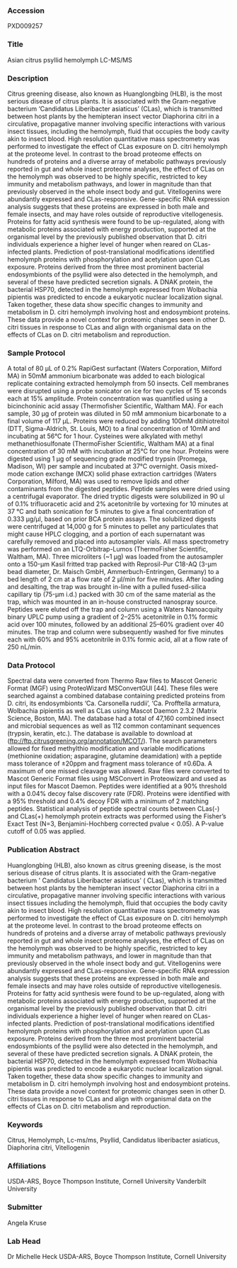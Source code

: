 ### Accession
PXD009257

### Title
Asian citrus psyllid hemolymph LC-MS/MS

### Description
Citrus greening disease, also known as Huanglongbing (HLB), is the most serious disease of citrus plants. It is associated with the Gram-negative bacterium ‘Candidatus Liberibacter asiaticus’ (CLas), which is transmitted between host plants by the hemipteran insect vector Diaphorina citri in a circulative, propagative manner involving specific interactions with various insect tissues, including the hemolymph, fluid that occupies the body cavity akin to insect blood. High resolution quantitative mass spectrometry was performed to investigate the effect of CLas exposure on D. citri hemolymph at the proteome level. In contrast to the broad proteome effects on hundreds of proteins and a diverse array of metabolic pathways previously reported in gut and whole insect proteome analyses, the effect of CLas on the hemolymph was observed to be highly specific, restricted to key immunity and metabolism pathways, and lower in magnitude than that previously observed in the whole insect body and gut. Vitellogenins were abundantly expressed and CLas-responsive. Gene-specific RNA expression analysis suggests that these proteins are expressed in both male and female insects, and may have roles outside of reproductive vitellogenesis. Proteins for fatty acid synthesis were found to be up-regulated, along with metabolic proteins associated with energy production, supported at the organismal level by the previously published observation that D. citri individuals experience a higher level of hunger when reared on CLas-infected plants. Prediction of post-translational modifications identified hemolymph proteins with phosphorylation and acetylation upon CLas exposure. Proteins derived from the three most prominent bacterial endosymbionts of the psyllid were also detected in the hemolymph, and several of these have predicted secretion signals. A DNAK protein, the bacterial HSP70, detected in the hemolymph expressed from Wolbachia pipientis was predicted to encode a eukaryotic nuclear localization signal. Taken together, these data show specific changes to immunity and metabolism in D. citri hemolymph involving host and endosymbiont proteins. These data provide a novel context for proteomic changes seen in other D. citri tissues in response to CLas and align with organismal data on the effects of CLas on D. citri metabolism and reproduction.

### Sample Protocol
A total of 80 µL of 0.2% RapiGest surfactant (Waters Corporation, Milford MA) in 50mM ammonium bicarbonate was added to each biological replicate containing extracted hemolymph from 50 insects. Cell membranes were disrupted using a probe sonicator on ice for two cycles of 15 seconds each at 15% amplitude. Protein concentration was quantified using a bicinchoninic acid assay (Thermofisher Scientific, Waltham MA). For each sample, 30 µg of protein was diluted in 50 mM ammonium bicarbonate to a final volume of 117 μL.  Proteins were reduced by adding 100mM ditihiotreitol (DTT, Sigma-Aldrich, St. Louis, MO) to a final concentration of 10mM and incubating at 56°C for 1 hour. Cysteines were alkylated with methyl methanethiosulfonate (ThermoFisher Scientific, Waltham MA) at a final concentration of 30 mM with incubation at 25°C for one hour. Proteins were digested using 1 µg of sequencing grade modified trypsin (Promega, Madison, WI) per sample and incubated at 37°C overnight. Oasis mixed-mode cation exchange (MCX) solid phase extraction cartridges (Waters Corporation, Milford, MA) was used to remove lipids and other contaminants from the digested peptides. Peptide samples were dried using a centrifugal evaporator. The dried tryptic digests were solubilized in 90 ul of 0.1% trifluoracetic acid and 2% acetonitrile by vortexing for 10 minutes at 37 °C and bath sonication for 5 minutes to give a final concentration of 0.333 µg/µl, based on prior BCA protein assays. The solubilized digests were centrifuged at 14,000 g for 5 minutes to pellet any particulates that might cause HPLC clogging, and a portion of each supernatant was carefully removed and placed into autosampler vials. All mass spectrometry was performed on an LTQ-Orbitrap-Lumos (ThermoFisher Scientific, Waltham, MA). Three microliters (~1 µg) was loaded from the autosampler onto a 150-µm Kasil fritted trap packed with Reprosil-Pur C18-AQ (3-µm bead diameter, Dr. Maisch GmbH, Ammerbuch-Entringen, Germany) to a bed length of 2 cm at a flow rate of 2 µl/min for five minutes. After loading and desalting, the trap was brought in-line with a pulled fused-silica capillary tip (75-µm i.d.) packed with 30 cm of the same material as the trap, which was mounted in an in-house constructed nanospray source. Peptides were eluted off the trap and column using a Waters Nanoacquity binary UPLC pump using a gradient of 2–25% acetonitrile in 0.1% formic acid over 100 minutes, followed by an additional 25–60% gradient over 40 minutes. The trap and column were subsequently washed for five minutes each with 60% and 95% acetonitrile in 0.1% formic acid, all at a flow rate of 250 nL/min.

### Data Protocol
Spectral data were converted from Thermo Raw files to Mascot Generic Format (MGF) using ProteoWizard MSConvertGUI [44]. These files were searched against a combined database containing predicted proteins from D. citri, its endosymbionts ‘Ca. Carsonella ruddii’, ‘Ca. Profftella armatura, Wolbachia pipientis as well as CLas using Mascot Daemon 2.3.2 (Matrix Science, Boston, MA). The database had a total of 47,160 combined insect and microbial sequences as well as 112 common contaminant sequences (trypsin, keratin, etc.). The database is available to download at (ftp://ftp.citrusgreening.org/annotation/MCOT/). The search parameters allowed for fixed methylthio modification and variable modifications (methionine oxidation; asparagine, glutamine deamidation) with a peptide mass tolerance of ±20ppm and fragment mass tolerance of ±0.6Da. A maximum of one missed cleavage was allowed. Raw files were converted to Mascot Generic Format files using MSConvert in Proteowizard and used as input files for Mascot Daemon. Peptides were identified at a 90% threshold with a 0.04% decoy false discovery rate (FDR). Proteins were identified with a 95% threshold and 0.4% decoy FDR with a minimum of 2 matching peptides. Statistical analysis of peptide spectral counts between CLas(-) and CLas(+) hemolymph protein extracts was performed using the Fisher’s Exact Test (N=3, Benjamini-Hochberg corrected pvalue < 0.05). A P-value cutoff of 0.05 was applied.

### Publication Abstract
Huanglongbing (HLB), also known as citrus greening disease, is the most serious disease of citrus plants. It is associated with the Gram-negative bacterium ' Candidatus Liberibacter asiaticus' ( CLas), which is transmitted between host plants by the hemipteran insect vector Diaphorina citri in a circulative, propagative manner involving specific interactions with various insect tissues including the hemolymph, fluid that occupies the body cavity akin to insect blood. High resolution quantitative mass spectrometry was performed to investigate the effect of CLas exposure on D. citri hemolymph at the proteome level. In contrast to the broad proteome effects on hundreds of proteins and a diverse array of metabolic pathways previously reported in gut and whole insect proteome analyses, the effect of CLas on the hemolymph was observed to be highly specific, restricted to key immunity and metabolism pathways, and lower in magnitude than that previously observed in the whole insect body and gut. Vitellogenins were abundantly expressed and CLas-responsive. Gene-specific RNA expression analysis suggests that these proteins are expressed in both male and female insects and may have roles outside of reproductive vitellogenesis. Proteins for fatty acid synthesis were found to be up-regulated, along with metabolic proteins associated with energy production, supported at the organismal level by the previously published observation that D. citri individuals experience a higher level of hunger when reared on CLas-infected plants. Prediction of post-translational modifications identified hemolymph proteins with phosphorylation and acetylation upon CLas exposure. Proteins derived from the three most prominent bacterial endosymbionts of the psyllid were also detected in the hemolymph, and several of these have predicted secretion signals. A DNAK protein, the bacterial HSP70, detected in the hemolymph expressed from Wolbachia pipientis was predicted to encode a eukaryotic nuclear localization signal. Taken together, these data show specific changes to immunity and metabolism in D. citri hemolymph involving host and endosymbiont proteins. These data provide a novel context for proteomic changes seen in other D. citri tissues in response to CLas and align with organismal data on the effects of CLas on D. citri metabolism and reproduction.

### Keywords
Citrus, Hemolymph, Lc-ms/ms, Psyllid, Candidatus liberibacter asiaticus, Diaphorina citri, Vitellogenin

### Affiliations
USDA-ARS, Boyce Thompson Institute, Cornell University
Vanderbilt University

### Submitter
Angela Kruse

### Lab Head
Dr Michelle Heck
USDA-ARS, Boyce Thompson Institute, Cornell University


